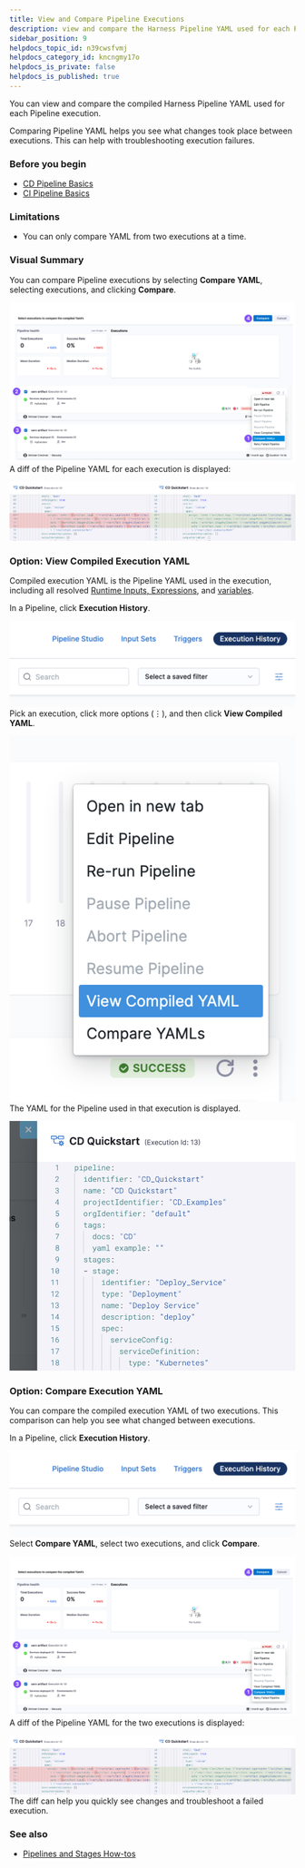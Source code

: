 ```yaml
---
title: View and Compare Pipeline Executions
description: view and compare the Harness Pipeline YAML used for each Pipeline execution
sidebar_position: 9
helpdocs_topic_id: n39cwsfvmj
helpdocs_category_id: kncngmy17o
helpdocs_is_private: false
helpdocs_is_published: true
---
```


You can view and compare the compiled Harness Pipeline YAML used for each Pipeline execution.

Comparing Pipeline YAML helps you see what changes took place between executions. This can help with troubleshooting execution failures.

### Before you begin

* [CD Pipeline Basics](../../continuous-delivery/onboard-cd/cd-concepts/cd-pipeline-basics.md)
* [CI Pipeline Basics](../../continuous-integration/ci-quickstarts/ci-pipeline-basics.md)

### Limitations

* You can only compare YAML from two executions at a time.

### Visual Summary

You can compare Pipeline executions by selecting **Compare YAML**, selecting executions, and clicking **Compare**.

![](./static/view-and-compare-pipeline-executions-13.png)
A diff of the Pipeline YAML for each execution is displayed:

![](./static/view-and-compare-pipeline-executions-14.png)
### Option: View Compiled Execution YAML

Compiled execution YAML is the Pipeline YAML used in the execution, including all resolved [Runtime Inputs, Expressions](../20_References/runtime-inputs.md), and [variables](../12_Variables-and-Expressions/harness-variables.md).

In a Pipeline, click **Execution History**.

![](./static/view-and-compare-pipeline-executions-15.png)
Pick an execution, click more options (⋮), and then click **View Compiled YAML**.

![](./static/view-and-compare-pipeline-executions-16.png)
The YAML for the Pipeline used in that execution is displayed.

![](./static/view-and-compare-pipeline-executions-17.png)
### Option: Compare Execution YAML

You can compare the compiled execution YAML of two executions. This comparison can help you see what changed between executions. 

In a Pipeline, click **Execution History**.

![](./static/view-and-compare-pipeline-executions-18.png)
Select **Compare YAML**, select two executions, and click **Compare**.

![](./static/view-and-compare-pipeline-executions-19.png)
A diff of the Pipeline YAML for the two executions is displayed:

![](./static/view-and-compare-pipeline-executions-20.png)
The diff can help you quickly see changes and troubleshoot a failed execution.

### See also

* [Pipelines and Stages How-tos](/docs/category/pipelines)


